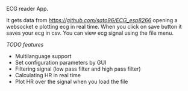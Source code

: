 ECG reader App.

It gets data from *https://github.com/sato96/ECG_esp8266* opening a websocket e plotting ecg in real time. When you click on save button it saves your ecg in csv.
You can view ecg signal using the file menu.

*TODO features*
- Multilanguage support
- Set configuration parameters by GUI
- Filtering signal (low pass filter and high pass filter)
- Calculating HR in real time
- Plot HR over the signal when you load the file
